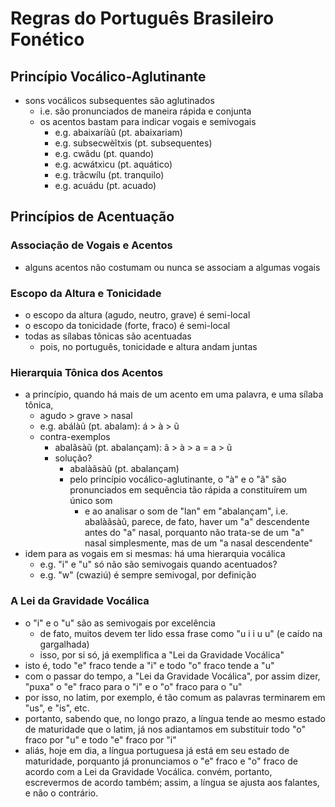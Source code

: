 # Regras do Português Brasileiro Fonético

## Princípio Vocálico-Aglutinante
- sons vocálicos subsequentes são aglutinados
    - i.e. são pronunciados de maneira rápida e conjunta
    - os acentos bastam para indicar vogais e semivogais
        - e.g. abaixaríàũ (pt. abaixariam)
        - e.g. subsecwèĩtxis (pt. subsequentes)
        - e.g. cwãdu (pt. quando)
        - e.g. acwátxicu (pt. aquático)
        - e.g. trãcwílu (pt. tranquilo)
        - e.g. acuádu (pt. acuado)

## Princípios de Acentuação
### Associação de Vogais e Acentos
- alguns acentos não costumam ou nunca se associam a algumas vogais

### Escopo da Altura e Tonicidade
- o escopo da altura (agudo, neutro, grave) é semi-local
- o escopo da tonicidade (forte, fraco) é semi-local
- todas as sílabas tônicas são acentuadas
    - pois, no português, tonicidade e altura andam juntas

### Hierarquia Tônica dos Acentos
- a princípio, quando há mais de um acento em uma palavra, e uma sílaba tônica,
    - agudo > grave > nasal
    - e.g. abálàũ (pt. abalam): á > à > ũ
    - contra-exemplos
        - abalãsàũ (pt. abalançam): ã > à > a = a > ũ
        - solução?
            - abalàãsàũ (pt. abalançam)
            - pelo princípio vocálico-aglutinante, o "à" e o "ã" são pronunciados em sequência tão rápida a constituírem um único som
                - e ao analisar o som de "lan" em "abalançam", i.e. abalàãsàũ, parece, de fato, haver um "a" descendente antes do "a" nasal, porquanto não trata-se de um "a" nasal simplesmente, mas de um "a nasal descendente" 
- idem para as vogais em si mesmas: há uma hierarquia vocálica
    - e.g. "i" e "u" só não são semivogais quando acentuados?
    - e.g. "w" (cwaziú) é sempre semivogal, por definição

### A Lei da Gravidade Vocálica
- o "i" e o "u" são as semivogais por excelência
    - de fato, muitos devem ter lido essa frase como "u i i u u" (e caído na gargalhada)
    - isso, por si só, já exemplifica a "Lei da Gravidade Vocálica"
- isto é, todo "e" fraco tende a "i" e todo "o" fraco tende a "u"
- com o passar do tempo, a "Lei da Gravidade Vocálica", por assim dizer, "puxa" o "e" fraco para o "i" e o "o" fraco para o "u"
- por isso, no latim, por exemplo, é tão comum as palavras terminarem em "us", e "is", etc.
- portanto, sabendo que, no longo prazo, a língua tende ao mesmo estado de maturidade que o latim, já nos adiantamos em substituir todo "o" fraco por "u" e todo "e" fraco por "i"
- aliás, hoje em dia, a língua portuguesa já está em seu estado de maturidade, porquanto já pronunciamos o "e" fraco e "o" fraco de acordo com a Lei da Gravidade Vocálica. convém, portanto, escrevermos de acordo também; assim, a língua se ajusta aos falantes, e não o contrário.